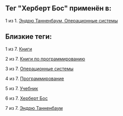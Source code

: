 ## Тег "Херберт Бос" применён в:

1 из 1. [Эндрю Танненбаум, Операционные системы](../Книги/Программирование/Эндрю%20Танненбаум%20-%20Операционные%20системы.md)

## Близкие теги:

1 из 7. [Книги](./Книги.md)

2 из 7. [Книги по программированию](./Книги%20по%20программированию.md)

3 из 7. [Операционные системы](./Операционные%20системы.md)

4 из 7. [Программирование](./Программирование.md)

5 из 7. [Учебник](./Учебник.md)

6 из 7. [Херберт Бос](./Херберт%20Бос.md)

7 из 7. [Эндрю Танненбаум](./Эндрю%20Танненбаум.md)

